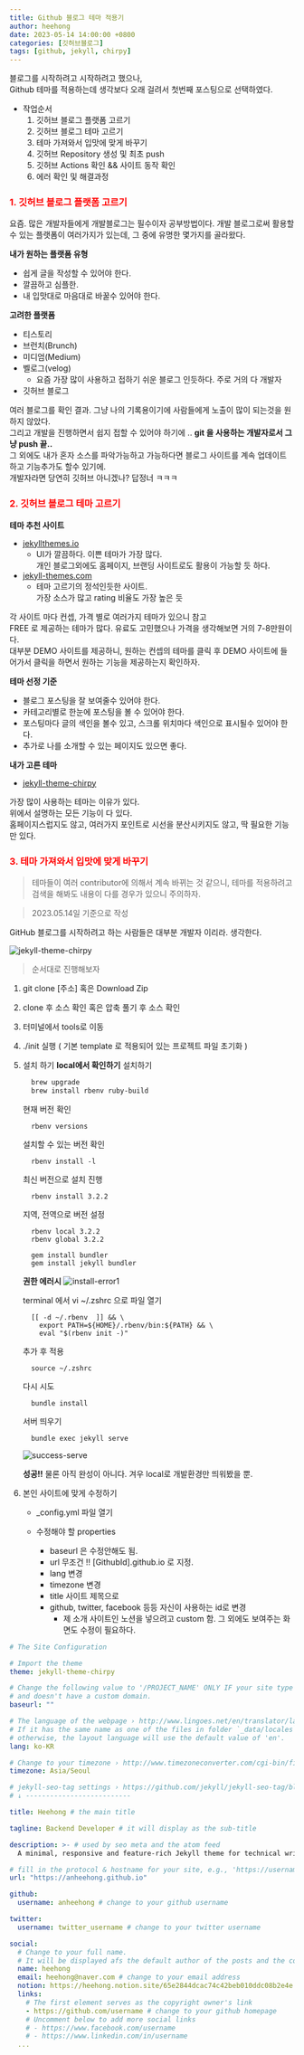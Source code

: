 ```yaml
---
title: Github 블로그 테마 적용기
author: heehong
date: 2023-05-14 14:00:00 +0800
categories: [깃허브블로그]
tags: [github, jekyll, chirpy]
---
```


블로그를 시작하려고 시작하려고 했으나, <br> Github 테마를 적용하는데 생각보다 오래 걸려서 첫번째 포스팅으로 선택하였다. 

- 작업순서
  1. 깃허브 블로그 플랫폼 고르기
  2. 깃허브 블로그 테마 고르기
  3. 테마 가져와서 입맛에 맞게 바꾸기
  4. 깃허브 Repository 생성 및 최초 push
  5. 깃허브 Actions 확인 && 사이트 동작 확인
  6. 에러 확인 및 해결과정
   
### <span style="color:red"> 1. 깃허브 블로그 플랫폼 고르기 </span>

요즘. 많은 개발자들에게 개발블로그는 필수이자 공부방법이다.
개발 블로그로써 활용할 수 있는 플랫폼이 여러가지가 있는데, 그 중에 유명한 몇가지를 골라왔다.

**내가 원하는 플랫폼 유형**
- 쉽게 글을 작성할 수 있어야 한다.
- 깔끔하고 심플한.
- 내 입맛대로 마음대로 바꿀수 있어야 한다.

**고려한 플랫폼**
- 티스토리
- 브런치(Brunch)
- 미디엄(Medium)
- 벨로그(velog)
  - 요즘 가장 많이 사용하고 접하기 쉬운 블로그 인듯하다. 주로 거의 다 개발자
- 깃허브 블로그

여러 블로그를 확인 결과. 그냥 나의 기록용이기에 사람들에게 노출이 많이 되는것을 원하지 않았다. <br>
그리고 개발을 진행하면서 쉽지 접할 수 있어야 하기에 .. **git 을 사용하는 개발자로서 그냥 push 끝..** <br> 
그 외에도 내가 혼자 소스를 파악가능하고 가능하다면 블로그 사이트를 계속 업데이트 하고 기능추가도 할수 있기에.<br>
개발자라면 당연히 깃허브 아니겠나? 답정너 ㅋㅋㅋ

### <span style="color:red">2. 깃허브 블로그 테마 고르기 </span>

**테마 추천 사이트**
- [jekyllthemes.io](https://jekyllthemes.io/)
  - UI가 깔끔하다. 이쁜 테마가 가장 많다. <br>개인 블로그외에도 홈페이지, 브랜딩 사이트로도 활용이 가능할 듯 하다.
- [jekyll-themes.com](https://jekyll-themes.com/)
  - 테마 고르기의 정석인듯한 사이트. <br>가장 소스가 많고 rating 비율도 가장 높은 듯

각 사이트 마다 컨셉, 가격 별로 여러가지 테마가 있으니 참고<br>
FREE 로 제공하는 테마가 많다. 유료도 고민했으나 가격을 생각해보면 거의 7-8만원이다. <br>
대부분 DEMO 사이트를 제공하니, 원하는 컨셉의 테마를 클릭 후 DEMO 사이트에 들어가서 클릭을 하면서 원하는 기능을 제공하는지 확인하자.

**테마 선정 기준**
- 블로그 포스팅을 잘 보여줄수 있어야 한다.
- 카테고리별로 한눈에 포스팅을 볼 수 있어야 한다.
- 포스팅마다 글의 색인을 볼수 있고, 스크롤 위치마다 색인으로 표시될수 있어야 한다.
- 추가로 나를 소개할 수 있는 페이지도 있으면 좋다. 

**내가 고른 테마** <br>
  - [jekyll-theme-chirpy](https://github.com/cotes2020/jekyll-theme-chirpy)

가장 많이 사용하는 테마는 이유가 있다. <br>
위에서 설명하는 모든 기능이 다 있다. <br>
홈페이지스럽지도 않고, 여러가지 포인트로 시선을 분산시키지도 않고, 딱 필요한 기능만 있다.

### <span style="color:red"> 3. 테마 가져와서 입맛에 맞게 바꾸기 </span>

>테마들이 여러 contributor에 의해서 계속 바뀌는 것 같으니, 테마를 적용하려고 검색을 해봐도 내용이 다를 경우가 있으니 주의하자.

> 2023.05.14일 기준으로 작성

GitHub 블로그를 시작하려고 하는 사람들은 대부분 개발자 이리라. 생각한다.

![jekyll-theme-chirpy](/assets/img/post//2023-05-14-GitHub%20블로그%20테마%20적용기/%EC%8A%A4%ED%81%AC%EB%A6%B0%EC%83%B7%202023-05-14%20%EC%98%A4%ED%9B%84%209.42.48.png)

> 순서대로 진행해보자

1. git clone [주소] 혹은 Download Zip 
2. clone 후 소스 확인 혹은 압축 풀기 후 소스 확인 
3. 터미널에서 tools로 이동
4. ./init 실행 ( 기본 template 로 적용되어 있는 프로젝트 파일 초기화 )
5. 설치 하기 **local에서 확인하기**
    설치하기
    ```bash
      brew upgrade
      brew install rbenv ruby-build
    ```
      현재 버전 확인
    ```
      rbenv versions
    ```
      설치할 수 있는 버전 확인
    ```  
      rbenv install -l
    ```
      최신 버전으로 설치 진행
    ```  
      rbenv install 3.2.2 
    ```
      지역, 전역으로 버전 설정
    ```  
      rbenv local 3.2.2
      rbenv global 3.2.2
    ```
    ```
      gem install bundler
      gem install jekyll bundler
    ```
    
    **권한 에러시**
    ![install-error1](/assets/img/post//2023-05-14-GitHub%20블로그%20테마%20적용기/%EC%8A%A4%ED%81%AC%EB%A6%B0%EC%83%B7%202023-05-14%20%EC%98%A4%ED%9B%84%2010.20.12.png)

    terminal 에서 vi ~/.zshrc 으로 파일 열기
    ```
      [[ -d ~/.rbenv  ]] && \
        export PATH=${HOME}/.rbenv/bin:${PATH} && \
        eval "$(rbenv init -)"
    ```
    추가 후 적용
    ```  
      source ~/.zshrc
    ```
    다시 시도
    ```
      bundle install
    ```
    서버 띄우기
    ```
      bundle exec jekyll serve
    ```
    ![success-serve](/assets/img/post//2023-05-14-GitHub%20블로그%20테마%20적용기/%EC%8A%A4%ED%81%AC%EB%A6%B0%EC%83%B7%202023-05-15%20%EC%98%A4%EC%A0%84%2010.28.49.png)

    **성공!!**
    물론 아직 완성이 아니다. 겨우 local로 개발환경만 띄워봤을 뿐.

6. 본인 사이트에 맞게 수정하기
    - _config.yml 파일 열기

    - 수정해야 할 properties
      - baseurl 은 수정안해도 됨.
      - url 무조건 !! [GithubId].github.io 로 지정.
      - lang 변경
      - timezone 변경
      - title 사이트 제목으로
      - github, twitter, facebook 등등 자신이 사용하는 id로 변경
        - 제 소개 사이트인 노션을 넣으려고 custom 함. 그 외에도 보여주는 화면도 수정이 필요하다.

  ```yml
  # The Site Configuration

  # Import the theme
  theme: jekyll-theme-chirpy

  # Change the following value to '/PROJECT_NAME' ONLY IF your site type is GitHub Pages Project sites
  # and doesn't have a custom domain.
  baseurl: ""

  # The language of the webpage › http://www.lingoes.net/en/translator/langcode.htm
  # If it has the same name as one of the files in folder `_data/locales`, the layout language will also be changed,
  # otherwise, the layout language will use the default value of 'en'.
  lang: ko-KR

  # Change to your timezone › http://www.timezoneconverter.com/cgi-bin/findzone/findzone
  timezone: Asia/Seoul

  # jekyll-seo-tag settings › https://github.com/jekyll/jekyll-seo-tag/blob/master/docs/usage.md
  # ↓ --------------------------

  title: Heehong # the main title

  tagline: Backend Developer # it will display as the sub-title

  description: >- # used by seo meta and the atom feed
    A minimal, responsive and feature-rich Jekyll theme for technical writing.

  # fill in the protocol & hostname for your site, e.g., 'https://username.github.io'
  url: "https://anheehong.github.io"

  github:
    username: anheehong # change to your github username

  twitter:
    username: twitter_username # change to your twitter username

  social:
    # Change to your full name.
    # It will be displayed afs the default author of the posts and the copyright owner in the Footer
    name: heehong
    email: heehong@naver.com # change to your email address
    notion: https://heehong.notion.site/65e2844dcac74c42beb010ddc08b2e4e
    links:
      # The first element serves as the copyright owner's link
      - https://github.com/username # change to your github homepage
      # Uncomment below to add more social links
      # - https://www.facebook.com/username
      # - https://www.linkedin.com/in/username
    ...
  ```

